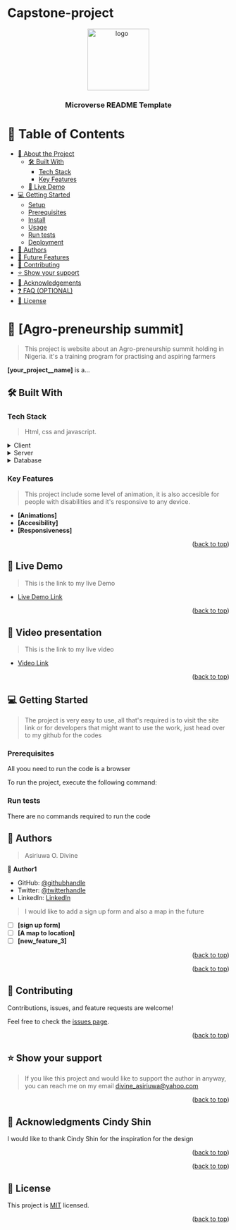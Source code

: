 # Capstone-project
<a name="readme-top"></a>

<!--
HOW TO USE:
This is an example of how you may give instructions on setting up your project locally.

Modify this file to match your project and remove sections that don't apply.

REQUIRED SECTIONS:
- Table of Contents
- About the Project
  - Built With
  - Live Demo
- Getting Started
- Authors
- Future Features
- Contributing
- Show your support
- Acknowledgements
- License

OPTIONAL SECTIONS:
- FAQ

After you're finished please remove all the comments and instructions!
-->

<div align="center">
  <!-- You are encouraged to replace this logo with your own! Otherwise you can also remove it. -->
  <img src="murple_logo.png" alt="logo" width="140"  height="auto" />
  <br/>

  <h3><b>Microverse README Template</b></h3>

</div>

<!-- TABLE OF CONTENTS -->

# 📗 Table of Contents

- [📖 About the Project](#about-project)
  - [🛠 Built With](#built-with)
    - [Tech Stack](#tech-stack)
    - [Key Features](#key-features)
  - [🚀 Live Demo](#live-demo)
- [💻 Getting Started](#getting-started)
  - [Setup](#setup)
  - [Prerequisites](#prerequisites)
  - [Install](#install)
  - [Usage](#usage)
  - [Run tests](#run-tests)
  - [Deployment](#triangular_flag_on_post-deployment)
- [👥 Authors](#authors)
- [🔭 Future Features](#future-features)
- [🤝 Contributing](#contributing)
- [⭐️ Show your support](#support)
- [🙏 Acknowledgements](#acknowledgements)
- [❓ FAQ (OPTIONAL)](#faq)
- [📝 License](#license)

<!-- PROJECT DESCRIPTION -->

# 📖 [Agro-preneurship summit] <a name="about-project"></a>

> This project is website about an Agro-preneurship summit holding in Nigeria. it's a training program for practising and aspiring farmers

**[your_project__name]** is a...

## 🛠 Built With <a name="built-with"></a>

### Tech Stack <a name="tech-stack"></a>

> Html, css and javascript.

<details>
  <summary>Client</summary>
  <ul>
    <li><a href="https://www.learn-html.org/">html</a></li>
  </ul>
</details>

<details>
  <summary>Server</summary>
  <ul>
    <li><a href="https://web.dev/learn/css/">css</a></li>
  </ul>
</details>

<details>
<summary>Database</summary>
  <ul>
    <li><a href="https://www.javascript.com/">Javascript</a></li>
  </ul>
</details>

<!-- Features -->

### Key Features <a name="key-features"></a>

> This project include some level of animation, it is also accesible for people with disabilities and it's responsive to any device.

- **[Animations]**
- **[Accesibility]**
- **[Responsiveness]**

<p align="right">(<a href="#readme-top">back to top</a>)</p>

<!-- LIVE DEMO -->

## 🚀 Live Demo <a name="live-demo"></a>

> This is the link to my live Demo

- [Live Demo Link](https://divinity-dev.github.io/Capstone-project/)

<p align="right">(<a href="#readme-top">back to top</a>)</p>
<!-- VIDEO  PRESENTATION -->

## 🚀 Video presentation <a name="video-demo"></a>

> This is the link to my live video
- [Video Link](https://www.loom.com/share/ea538914aead42af99c3eb36858ebd2c)

<p align="right">(<a href="#readme-top">back to top</a>)</p>

<!-- GETTING STARTED -->

## 💻 Getting Started <a name="getting-started"></a>

> The project is very easy to use, all that's required is to visit the site link or for developers that might want to use the work, just head over to my github for the codes

### Prerequisites

All yoou need to run the code is a browser




To run the project, execute the following command:

<!--
Example command:

```sh
  rails server
```
--->

### Run tests

There are no commands required to run the code

<!--
Example command:

<p align="right">(<a href="#readme-top">back to top</a>)</p>

<!-- AUTHORS -->

## 👥 Authors <a name="authors"></a>

> Asiriuwa O. Divine

👤 **Author1**

- GitHub: [@githubhandle](https://github.com/Divinity-dev/)
- Twitter: [@twitterhandle](https://twitter.com/twitterhandle)
- LinkedIn: [LinkedIn](https://www.linkedin.com/in/divine-asiriuwa-a87227a3/)



> I would like to add a sign up form and also a map in the future

- [ ] **[sign up form]**
- [ ] **[A map to location]**
- [ ] **[new_feature_3]**

<p align="right">(<a href="#readme-top">back to top</a>)</p>


<p align="right">(<a href="#readme-top">back to top</a>)</p>

<!-- CONTRIBUTING -->

## 🤝 Contributing <a name="contributing"></a>

Contributions, issues, and feature requests are welcome!

Feel free to check the [issues page](../../issues/).

<p align="right">(<a href="#readme-top">back to top</a>)</p>

<!-- SUPPORT -->

## ⭐️ Show your support <a name="support"></a>

>If you like this project and would like to support the author in anyway, you can reach me on my email divine_asiriuwa@yahoo.com 

<p align="right">(<a href="#readme-top">back to top</a>)</p>

<!-- ACKNOWLEDGEMENTS -->

## 🙏 Acknowledgments <a name="acknowledgements">Cindy Shin</a>

> 

I would like to thank Cindy Shin for the inspiration for the design

<p align="right">(<a href="#readme-top">back to top</a>)</p>




<p align="right">(<a href="#readme-top">back to top</a>)</p>

<!-- LICENSE -->

## 📝 License <a name="license"></a>

This project is [MIT](LICENSE) licensed.


<p align="right">(<a href="#readme-top">back to top</a>)</p>